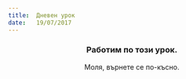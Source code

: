 ```yaml
---
title:  Дневен урок
date:   19/07/2017
---
```


### <center>Работим по този урок.</center>
<center>Моля, върнете се по-късно.</center>